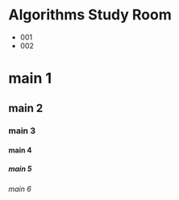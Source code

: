 # Algorithms Study Room
* 001
* 002
# main 1
## main 2
### main 3 
#### main 4
##### main 5 
###### main 6

